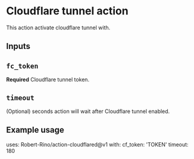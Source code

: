 # Cloudflare tunnel action

This action activate cloudflare tunnel with.

## Inputs

## `fc_token`

**Required** Cloudflare tunnel token.

## `timeout`

(Optional) seconds action will wait after Cloudflare tunnel enabled.


## Example usage

uses: Robert-Rino/action-cloudflared@v1
with:
  cf_token: 'TOKEN'
  timeout: 180
